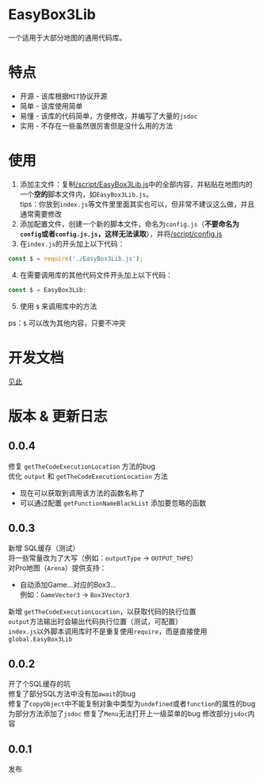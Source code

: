 # EasyBox3Lib
一个适用于大部分地图的通用代码库。
# 特点
- 开源 - 该库根据`MIT`协议开源
- 简单 - 该库使用简单
- 易懂 - 该库的代码简单，方便修改，并编写了大量的`jsdoc`
- 实用 - 不存在一些虽然很厉害但是没什么用的方法
# 使用
1. 添加主文件：复制[/script/EasyBox3Lib.js](./script/EasyBox3Lib.js)中的全部内容，并粘贴在地图内的一个**空的**脚本文件内，如`EasyBox3Lib.js`。  
tips：你放到`index.js`等文件里里面其实也可以，但非常不建议这么做，并且通常需要修改
2. 添加配置文件，创建一个新的脚本文件，命名为`config.js`（**不要命名为`config`或者`config.js.js`，这样无法读取**），并将[/script/config.js](./script/config.js)
3. 在`index.js`的开头加上以下代码：
```javascript
const $ = require('./EasyBox3Lib.js');
```
4. 在需要调用库的其他代码文件开头加上以下代码：
```javascript
const $ = EasyBox3Lib;
```
5. 使用 `$` 来调用库中的方法

ps：`$` 可以改为其他内容，只要不冲突
# 开发文档
[见此](./docs/index.md)
# 版本 & 更新日志
## 0.0.4
修复 `getTheCodeExecutionLocation` 方法的bug  
优化 `output` 和 `getTheCodeExecutionLocation` 方法
- 现在可以获取到调用该方法的函数名称了
- 可以通过配置 `getFunctionNameBlackList` 添加要忽略的函数
## 0.0.3
新增 SQL缓存（测试）  
将一些常量改为了大写（例如：`outputType` -> `OUTPUT_THPE`）  
对Pro地图（`Arena`）提供支持：  
- 自动添加Game...对应的Box3...  
例如：`GameVector3` -> `Box3Vector3`

新增 `getTheCodeExecutionLocation`，以获取代码的执行位置  
`output`方法输出时会输出代码执行位置（测试，可配置）  
`index.js`以外脚本调用库时不是重复使用`require`，而是直接使用`global.EasyBox3Lib`  
## 0.0.2
开了个SQL缓存的坑  
修复了部分SQL方法中没有加`await`的bug  
修复了`copyObject`中不能复制对象中类型为`undefined`或者`function`的属性的bug  
为部分方法添加了`jsdoc`
修复了`Menu`无法打开上一级菜单的bug
修改部分`jsdoc`内容
## 0.0.1
发布